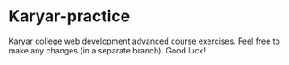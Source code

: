 # Karyar-practice
Karyar college web development advanced course exercises.
Feel free to make any changes (in a separate branch).
Good luck!
